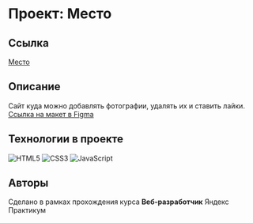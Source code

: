 # Проект: Место

## Ссылка

[Место](https://melodoc.github.io/mesto/)

## Описание

Сайт куда можно добавлять фотографии, удалять их и ставить лайки. [Ссылка на макет в Figma](https://www.figma.com/file/2cn9N9jSkmxD84oJik7xL7/JavaScript.-Sprint-4?node-id=0%3A1)

## Технологии в проекте

 ![HTML5](https://img.shields.io/badge/html5-%23E34F26.svg?style=for-the-badge&logo=html5&logoColor=white)
![CSS3](https://img.shields.io/badge/css3-%231572B6.svg?style=for-the-badge&logo=css3&logoColor=white)
![JavaScript](https://img.shields.io/badge/JavaScript-ffd24a?style=for-the-badge&logo=javascript&logoColor=white)


## Авторы

Сделано в рамках прохождения курса **Веб-разработчик** Яндекс Практикум 